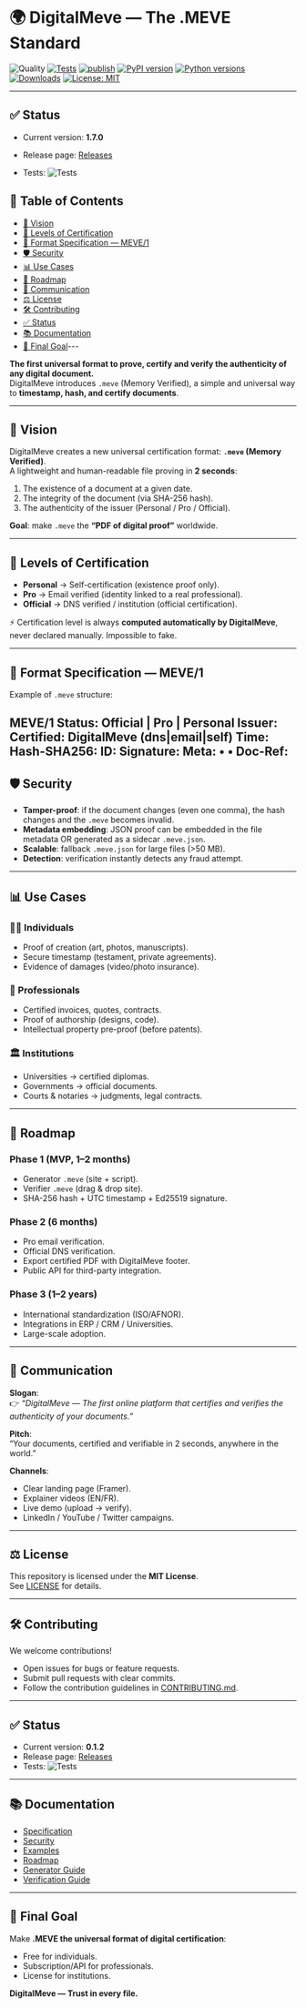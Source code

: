 # 🌍 DigitalMeve — The .MEVE Standard  

![Quality](https://github.com/BACOUL/digitalmeve/actions/workflows/quality.yml/badge.svg?branch=main&t=202508301200)
[![Tests](https://github.com/BACOUL/digitalmeve/actions/workflows/tests.yml/badge.svg?branch=main&t=202508301200)](https://github.com/BACOUL/digitalmeve/actions/workflows/tests.yml)
[![publish](https://github.com/BACOUL/digitalmeve/actions/workflows/publish.yml/badge.svg?branch=main&v=1)](https://github.com/BACOUL/digitalmeve/actions/workflows/publish.yml)
[![PyPI version](https://img.shields.io/pypi/v/digitalmeve.svg?cacheSeconds=600)](https://pypi.org/project/digitalmeve/)
[![Python versions](https://img.shields.io/pypi/pyversions/digitalmeve.svg?cacheSeconds=600)](https://pypi.org/project/digitalmeve/)
[![Downloads](https://static.pepy.tech/badge/digitalmeve/month)](https://pepy.tech/project/digitalmeve)
[![License: MIT](https://img.shields.io/badge/License-MIT-green.svg)](LICENSE)  

---

## ✅ Status  
- Current version: **1.7.0**
 
- Release page: [Releases](../../releases)  
- Tests: ![Tests](https://github.com/BACOUL/digitalmeve/actions/workflows/tests.yml/badge.svg?branch=main&t=202508301200)

## 📑 Table of Contents  

- [🚀 Vision](#-vision)  
- [🔑 Levels of Certification](#-levels-of-certification)  
- [📂 Format Specification — MEVE/1](#-format-specification--meve1)  
- [🛡 Security](#-security)  
- [📊 Use Cases](#-use-cases)  
- [📜 Roadmap](#-roadmap)  
- [📢 Communication](#-communication)  
- [⚖ License](#-license)  
- [🛠 Contributing](#-contributing)  
- [✅ Status](#-status)  
- [📚 Documentation](#-documentation)  
- [🌟 Final Goal](#-final-goal)---

**The first universal format to prove, certify and verify the authenticity of any digital document.**  
DigitalMeve introduces `.meve` (Memory Verified), a simple and universal way to **timestamp, hash, and certify documents**.  

---

## 🚀 Vision  

DigitalMeve creates a new universal certification format: **`.meve` (Memory Verified)**.  
A lightweight and human-readable file proving in **2 seconds**:  

1. The existence of a document at a given date.  
2. The integrity of the document (via SHA-256 hash).  
3. The authenticity of the issuer (Personal / Pro / Official).  

**Goal**: make `.meve` the **“PDF of digital proof”** worldwide.  

---

## 🔑 Levels of Certification  

- **Personal** → Self-certification (existence proof only).  
- **Pro** → Email verified (identity linked to a real professional).  
- **Official** → DNS verified / institution (official certification).  

⚡ Certification level is always **computed automatically by DigitalMeve**, never declared manually. Impossible to fake.  

---

## 📂 Format Specification — MEVE/1  

Example of `.meve` structure:

MEVE/1 Status: Official | Pro | Personal Issuer: <identity> Certified: DigitalMeve (dns|email|self) Time: <UTC timestamp> Hash-SHA256: <document hash> ID: <short unique code> Signature: <Ed25519 base64> Meta: <filename> • <size bytes> • <mime> Doc-Ref: <optional internal reference>
---

## 🛡 Security  

- **Tamper-proof**: if the document changes (even one comma), the hash changes and the `.meve` becomes invalid.  
- **Metadata embedding**: JSON proof can be embedded in the file metadata OR generated as a sidecar `.meve.json`.  
- **Scalable**: fallback `.meve.json` for large files (>50 MB).  
- **Detection**: verification instantly detects any fraud attempt.  

---

## 📊 Use Cases  

### 🧑‍💻 Individuals  
- Proof of creation (art, photos, manuscripts).  
- Secure timestamp (testament, private agreements).  
- Evidence of damages (video/photo insurance).  

### 👔 Professionals  
- Certified invoices, quotes, contracts.  
- Proof of authorship (designs, code).  
- Intellectual property pre-proof (before patents).  

### 🏛 Institutions  
- Universities → certified diplomas.  
- Governments → official documents.  
- Courts & notaries → judgments, legal contracts.  

---

## 📜 Roadmap  

### Phase 1 (MVP, 1–2 months)  
- Generator `.meve` (site + script).  
- Verifier `.meve` (drag & drop site).  
- SHA-256 hash + UTC timestamp + Ed25519 signature.  

### Phase 2 (6 months)  
- Pro email verification.  
- Official DNS verification.  
- Export certified PDF with DigitalMeve footer.  
- Public API for third-party integration.  

### Phase 3 (1–2 years)  
- International standardization (ISO/AFNOR).  
- Integrations in ERP / CRM / Universities.  
- Large-scale adoption.  

---

## 📢 Communication  

**Slogan**:  
👉 *“DigitalMeve — The first online platform that certifies and verifies the authenticity of your documents.”*  

**Pitch**:  
“Your documents, certified and verifiable in 2 seconds, anywhere in the world.”  

**Channels**:  
- Clear landing page (Framer).  
- Explainer videos (EN/FR).  
- Live demo (upload → verify).  
- LinkedIn / YouTube / Twitter campaigns.  

---

## ⚖ License  

This repository is licensed under the **MIT License**.  
See [LICENSE](./LICENSE) for details.  

---

## 🛠 Contributing  

We welcome contributions!  
- Open issues for bugs or feature requests.  
- Submit pull requests with clear commits.  
- Follow the contribution guidelines in [CONTRIBUTING.md](./CONTRIBUTING.md).  

---

## ✅ Status  

- Current version: **0.1.2**  
- Release page: [Releases](../../releases)  
- Tests: ![Tests](https://github.com/BACOUL/digitalmeve/actions/workflows/tests.yml/badge.svg)  

---

## 📚 Documentation  

- [Specification](./docs/specification.md)  
- [Security](./docs/security.md)  
- [Examples](./docs/examples.md)  
- [Roadmap](./docs/roadmap.md)  
- [Generator Guide](./docs/generator-guide.md)  
- [Verification Guide](./docs/verification-guide.md)



---

## 🌟 Final Goal  

Make **.MEVE the universal format of digital certification**:  
- Free for individuals.  
- Subscription/API for professionals.  
- License for institutions.  

**DigitalMeve — Trust in every file.**
